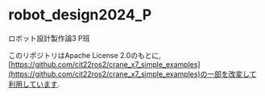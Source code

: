 # robot_design2024_P
ロボット設計製作論3 P班

このリポジトリはApache License 2.0のもとに, [https://github.com/cit22ros2/crane_x7_simple_examples](https://github.com/cit22ros2/crane_x7_simple_examples)の一部を改変して利用しています.
